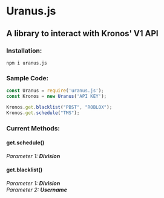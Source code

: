 # Uranus.js
## A library to interact with Kronos' V1 API


### Installation:

`npm i uranus.js`

### Sample Code:

```js
const Uranus = require('uranus.js');
const Kronos = new Uranus('API KEY');

Kronos.get.blacklist("PBST", "ROBLOX");
Kronos.get.schedule("TMS");
```

### Current Methods:

#### **get.schedule()**  
_Parameter 1: **Division**_

 

#### **get.blacklist()**  
_Parameter 1: **Division**_  
_Parameter 2: **Username**_


